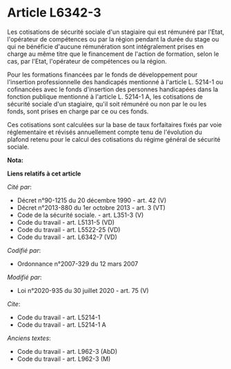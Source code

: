 # Article L6342-3

Les cotisations de sécurité sociale d'un stagiaire qui est rémunéré par l'Etat, l'opérateur de compétences ou par la région
pendant la durée du stage ou qui ne bénéficie d'aucune rémunération sont intégralement prises en charge au même titre que le
financement de l'action de formation, selon le cas, par l'Etat, l'opérateur de compétences ou la région.

Pour les formations financées par le fonds de développement pour l'insertion professionnelle des handicapés mentionné à
l'article L. 5214-1 ou cofinancées avec le fonds d'insertion des personnes handicapées dans la fonction publique mentionné à
l'article L. 5214-1 A, les cotisations de sécurité sociale d'un stagiaire, qu'il soit rémunéré ou non par le ou les fonds,
sont prises en charge par ce ou ces fonds.

Ces cotisations sont calculées sur la base de taux forfaitaires fixés par voie réglementaire et révisés annuellement compte
tenu de l'évolution du plafond retenu pour le calcul des cotisations du régime général de sécurité sociale.

**Nota:**



**Liens relatifs à cet article**

_Cité par_:

  - Décret n°90-1215 du 20 décembre 1990 - art. 42 (V)
  - Décret n°2013-880 du 1er octobre 2013 - art. 3 (VT)
  - Code de la sécurité sociale. - art. L351-3 (V)
  - Code du travail - art. L5131-5 (VD)
  - Code du travail - art. L5522-25 (VD)
  - Code du travail - art. L6342-7 (VD)

_Codifié par_:

  - Ordonnance n°2007-329 du 12 mars 2007

_Modifié par_:

  - Loi n°2020-935 du 30 juillet 2020 - art. 75 (V)

_Cite_:

  - Code du travail - art. L5214-1
  - Code du travail - art. L5214-1 A

_Anciens textes_:

  - Code du travail - art. L962-3 (AbD)
  - Code du travail - art. L962-3 (M)
